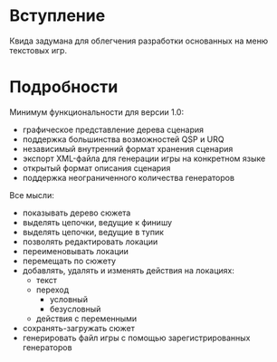 # Вступление #

Квида задумана для облегчения разработки основанных на меню текстовых игр.

# Подробности #

Минимум функциональности для версии 1.0:

  * графическое представление дерева сценария
  * поддержка большинства возможностей QSP и URQ
  * независимый внутренний формат хранения сценария
  * экспорт XML-файла для генерации игры на конкретном языке
  * открытый формат описания сценария
  * поддержка неограниченного количества генераторов

Все мысли:

  * показывать дерево сюжета
  * выделять цепочки, ведущие к финишу
  * выделять цепочки, ведущие в тупик
  * позволять редактировать локации
  * переименовывать локации
  * перемещать по сюжету
  * добавлять, удалять и изменять действия на локациях:
    * текст
    * переход
      * условный
      * безусловный
    * действия с переменными
  * сохранять-загружать сюжет
  * генерировать файл игры с помощью зарегистрированных генераторов